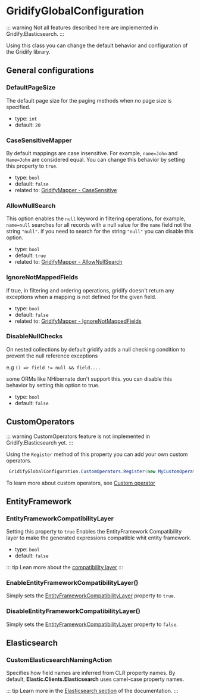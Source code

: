 # GridifyGlobalConfiguration

::: warning
Not all features described here are implemented in Gridify.Elasticsearch.
:::

Using this class you can change the default behavior and configuration of the Gridify library.

## General configurations

### DefaultPageSize

The default page size for the paging methods when no page size is specified.

- type: `int`
- default: `20`

### CaseSensitiveMapper

By default mappings are case insensitive. For example, `name=John` and `Name=John` are considered equal.
You can change this behavior by setting this property to `true`.

- type: `bool`
- default: `false`
- related to: [GridifyMapper - CaseSensitive](./gridifyMapper.md#casesensitive)

### AllowNullSearch

This option enables the `null` keyword in filtering operations, for example, `name=null` searches for all records with a null value for the `name` field not the string `"null"`. if you need to search for the string `"null"` you can disable this option.

- type: `bool`
- default: `true`
- related to: [GridifyMapper - AllowNullSearch](./gridifyMapper.md#allownullsearch)

### IgnoreNotMappedFields

If true, in filtering and ordering operations, gridify doesn't return any exceptions when a mapping is not defined for the given field.

- type: `bool`
- default: `false`
- related to: [GridifyMapper - IgnoreNotMappedFields](./gridifyMapper.md#ignorenotmappedfields)

### DisableNullChecks

On nested collections by default gridify adds a null checking condition to prevent the null reference exceptions

e.g `() => field != null && field....`

some ORMs like NHibernate don't support this. you can disable this behavior by setting this option to true.

- type: `bool`
- default: `false`

## CustomOperators

::: warning
CustomOperators feature is not implemented in Gridify.Elasticsearch yet.
:::

Using the `Register` method of this property you can add your own custom operators.

``` csharp
 GridifyGlobalConfiguration.CustomOperators.Register(new MyCustomOperator());
```

To learn more about custom operators, see [Custom operator](./filtering.md#custom-operators)

## EntityFramework

### EntityFrameworkCompatibilityLayer

Setting this property to `true` Enables the EntityFramework Compatibility layer to make the generated expressions compatible whit entity framework.

- type: `bool`
- default: `false`

::: tip
Lean more about the [compatibility layer](./entity-framework.md#compatibility-layer)
:::

### EnableEntityFrameworkCompatibilityLayer()

Simply sets the [EntityFrameworkCompatibilityLayer](#entityframeworkcompatibilitylayer) property to `true`.

### DisableEntityFrameworkCompatibilityLayer()

Simply sets the [EntityFrameworkCompatibilityLayer](#entityframeworkcompatibilitylayer) property to `false`.

## Elasticsearch

### CustomElasticsearchNamingAction

Specifies how field names are inferred from CLR property names. By default, **Elastic.Clients.Elasticsearch** uses camel-case property names.

::: tip
Learn more in the [Elasticsearch section](./elasticsearch.md#customelasticsearchnamingaction) of the documentation.
:::
